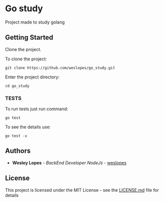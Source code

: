 # Go study

Project made to study golang

## Getting Started

Clone the project.

To clone the project:
```
git clone https://github.com/weslopes/go_study.git
```

Enter the project directory:

```
cd go_study
```

### TESTS

To run tests just run command:
```
go test
```

To see the details use:
```
go test -v
```

## Authors

* **Wesley Lopes** - *BackEnd Developer NodeJs* - [weslopes](https://github.com/weslopes)

## License

This project is licensed under the MIT License - see the [LICENSE.md](LICENSE.md) file for details